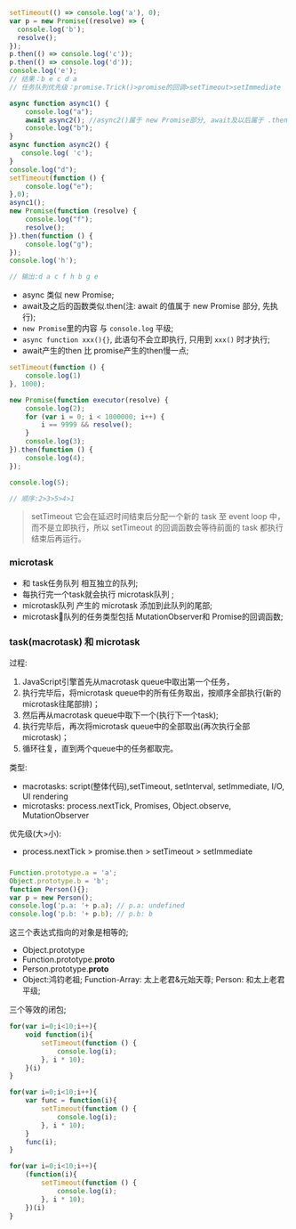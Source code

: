 ```js
setTimeout(() => console.log('a'), 0);
var p = new Promise((resolve) => {
  console.log('b');
  resolve();
});
p.then(() => console.log('c'));
p.then(() => console.log('d'));
console.log('e');
// 结果：b e c d a
// 任务队列优先级：promise.Trick()>promise的回调>setTimeout>setImmediate
```


```js
async function async1() {
    console.log("a");
    await async2(); //async2()属于 new Promise部分, await及以后属于 .then 部分
    console.log("b");
}
async function async2() {
   console.log( 'c');
}
console.log("d");
setTimeout(function () {
    console.log("e");
},0);
async1();
new Promise(function (resolve) {
    console.log("f");
    resolve();
}).then(function () {
    console.log("g");
});
console.log('h');

// 输出:d a c f h b g e
```
* async 类似 new Promise;
* await及之后的函数类似.then(注: await 的值属于 new Promise 部分, 先执行);
* `new Promise`里的内容 与 `console.log` 平级;
* `async function xxx(){}`, 此语句不会立即执行, 只用到 `xxx()` 时才执行;
* await产生的then 比 promise产生的then慢一点;


```js
setTimeout(function () {
    console.log(1)
}, 1000);

new Promise(function executor(resolve) {
    console.log(2);
    for (var i = 0; i < 1000000; i++) {
        i == 9999 && resolve();
    }
    console.log(3);
}).then(function () {
    console.log(4);
});

console.log(5);

// 顺序:2>3>5>4>1
```

> setTimeout 它会在延迟时间结束后分配一个新的 task 至 event loop 中，而不是立即执行，所以 setTimeout 的回调函数会等待前面的 task 都执行结束后再运行。


### microtask
* 和 task任务队列 相互独立的队列;
* 每执行完一个task就会执行 microtask队列 ;
* microtask队列 产生的 microtask 添加到此队列的尾部;
* microtask队列的任务类型包括 MutationObserver和 Promise的回调函数;

### task(macrotask) 和 microtask
过程: 
1. JavaScript引擎首先从macrotask queue中取出第一个任务，
2. 执行完毕后，将microtask queue中的所有任务取出，按顺序全部执行(新的microtask往尾部排)；
3. 然后再从macrotask queue中取下一个(执行下一个task);
4. 执行完毕后，再次将microtask queue中的全部取出(再次执行全部microtask)；
5. 循环往复，直到两个queue中的任务都取完。

类型:
* macrotasks: script(整体代码),setTimeout, setInterval, setImmediate, I/O, UI rendering
* microtasks: process.nextTick, Promises, Object.observe, MutationObserver

优先级(大>小):
* process.nextTick > promise.then > setTimeout > setImmediate


### 
```js
Function.prototype.a = 'a';
Object.prototype.b = 'b';
function Person(){};
var p = new Person();
console.log('p.a: '+ p.a); // p.a: undefined
console.log('p.b: '+ p.b); // p.b: b
```
这三个表达式指向的对象是相等的;
* Object.prototype
* Function.prototype.__proto__
* Person.prototype.__proto__
* Object:鸿钧老祖; Function-Array: 太上老君&元始天尊; Person: 和太上老君平级; 



三个等效的闭包;
```js
for(var i=0;i<10;i++){
    void function(i){
        setTimeout(function () {
            console.log(i);
        }, i * 10);
    }(i)
}

for(var i=0;i<10;i++){
    var func = function(i){
        setTimeout(function () {
            console.log(i);
        }, i * 10);
    }
    func(i);
}

for(var i=0;i<10;i++){
    (function(i){
        setTimeout(function () {
            console.log(i);
        }, i * 10);
    })(i)
}
```


